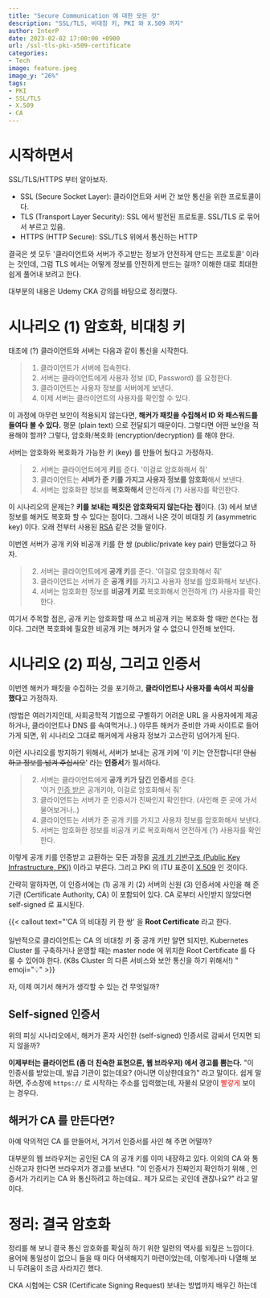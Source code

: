 ```yaml
---
title: "Secure Communication 에 대한 모든 것"
description: "SSL/TLS, 비대칭 키, PKI 와 X.509 까지"
author: InterP
date: 2023-02-02 17:00:00 +0900
url: /ssl-tls-pki-x509-certificate
categories:
- Tech
image: feature.jpeg
image_y: "26%"
tags:
- PKI
- SSL/TLS
- X.509
- CA
---
```


# 시작하면서
SSL/TLS/HTTPS 부터 알아보자.
- SSL (Secure Socket Layer): 클라이언트와 서버 간 보안 통신을 위한 프로토콜이다.
- TLS (Transport Layer Security): SSL 에서 발전된 프로토콜. SSL/TLS 로 묶어서 부르고 있음.
- HTTPS (HTTP Secure): SSL/TLS 위에서 통신하는 HTTP

결국은 셋 모두 '클라이언트와 서버가 주고받는 정보가 안전하게 만드는 프로토콜' 이라는 것인데, 그럼 TLS 에서는 어떻게 정보를 안전하게 만드는 걸까? 이해한 대로 최대한 쉽게 풀어내 보려고 한다.

대부분의 내용은 Udemy CKA 강의를 바탕으로 정리했다.

# 시나리오 (1) 암호화, 비대칭 키
태초에 (?) 클라이언트와 서버는 다음과 같이 통신을 시작한다.

> 1. 클라이언트가 서버에 접속한다.
> 2. 서버는 클라이언트에게 사용자 정보 (ID, Password) 를 요청한다.
> 3. 클라이언트는 사용자 정보를 서버에게 보낸다. 
> 4. 이제 서버는 클라이언트의 사용자를 확인할 수 있다.

이 과정에 아무런 보안이 적용되지 않는다면, **해커가 패킷을 수집해서 ID 와 패스워드를 들여다 볼 수 있다.** 평문 (plain text) 으로 전달되기 때문이다. 그렇다면 어떤 보안을 적용해야 할까? 그렇다, 암호화/복호화 (encryption/decryption) 를 해야 한다.

서버는 암호화와 복호화가 가능한 키 (key) 를 만들어 뒀다고 가정하자.

> 2. 서버는 클라이언트에게 **키**를 준다. '이걸로 암호화해서 줘'
> 3. 클라이언트는 **서버가 준 키를 가지고 사용자 정보를 암호화**해서 보낸다.
> 4. 서버는 암호화한 정보를 **복호화해서** 안전하게 (?) 사용자를 확인한다.

이 시나리오의 문제는? **키를 보내는 패킷은 암호화되지 않는다는 점**이다. (3) 에서 보낸 정보를 해커도 복호화 할 수 있다는 점이다. 그래서 나온 것이 비대칭 키 (asymmetric key) 이다. 오래 전부터 사용된 [RSA](https://en.wikipedia.org/wiki/RSA_(cryptosystem)) 같은 것들 말이다.

이번엔 서버가 공개 키와 비공개 키를 한 쌍 (public/private key pair) 만들었다고 하자.
> 2. 서버는 클라이언트에게 **공개 키**를 준다. '이걸로 암호화해서 줘'
> 3. 클라이언트는 서버가 준 **공개 키**를 가지고 사용자 정보를 암호화해서 보낸다.
> 4. 서버는 암호화한 정보를 **비공개 키로** 복호화해서 안전하게 (?) 사용자를 확인한다.

여기서 주목할 점은, 공개 키는 암호화할 때 쓰고 비공개 키는 복호화 할 때만 쓴다는 점이다. 그러면 복호화에 필요한 비공개 키는 해커가 알 수 없으니 안전해 보인다.

# 시나리오 (2) 피싱, 그리고 인증서

이번엔 해커가 패킷을 수집하는 것을 포기하고, **클라이언트나 사용자를 속여서 피싱을 했다**고 가정하자. 

(방법은 여러가지인데, 사회공학적 기법으로 구별하기 어려운 URL 을 사용자에게 제공하거나, 클라이언트나 DNS 를 속여먹거나..) 아무튼 해커가 준비한 가짜 사이트로 들어가게 되면, 위 시나리오 그대로 해커에게 사용자 정보가 고스란히 넘어가게 된다.

이런 시나리오를 방지하기 위해서, 서버가 보내는 공개 키에 '이 키는 안전합니다! ~~안심하고 정보를 넘겨 주십시오~~' 라는 **인증서**가 필서하다. 

> 2. 서버는 클라이언트에게 **공개 키가 담긴 인증서**를 준다. <br/>'이거 <u>인증 받은</u> 공개키야, 이걸로 암호화해서 줘'
> 3. 클라이언트는 서버가 준 인증서가 진짜인지 확인한다. (사인해 준 곳에 가서 물어보거나..)
> 4. 클라이언트는 서버가 준 공개 키를 가지고 사용자 정보를 암호화해서 보낸다.
> 5. 서버는 암호화한 정보를 비공개 키로 복호화해서 안전하게 (?) 사용자를 확인한다.

이렇게 공개 키를 인증받고 교환하는 모든 과정을 [공개 키 기반구조 (Public Key Infrastructure, PKI)](https://ko.wikipedia.org/wiki/%EA%B3%B5%EA%B0%9C_%ED%82%A4_%EA%B8%B0%EB%B0%98_%EA%B5%AC%EC%A1%B0) 이라고 부른다. 그리고 PKI 의 ITU 표준이 [X.509](https://en.wikipedia.org/wiki/X.509) 인 것이다.

간략히 말하자면, 이 인증서에는 (1) 공개 키 (2) 서버의 신원 (3) 인증서에 사인을 해 준 기관 (Certificate Authority, CA) 이 포함되어 있다. CA 로부터 사인받지 않았다면 self-signed 로 표시된다.


{{< callout text="'CA 의 비대칭 키 한 쌍' 을 **Root Certificate** 라고 한다. <br/><br/>일반적으로 클라이언트는 CA 의 비대칭 키 중 공개 키만 알면 되지만, Kubernetes Cluster 를 구축하거나 운영할 때는 master node 에 위치한 Root Certificate 를 다룰 수 있어야 한다. (K8s Cluster 의 다른 서비스와 보안 통신을 하기 위해서!) " emoji=":bulb:" >}}

자, 이제 여기서 해커가 생각할 수 있는 건 무엇일까?

## Self-signed 인증서
위의 피싱 시나리오에서, 해커가 혼자 사인한 (self-signed) 인증서로 감싸서 던지면 되지 않을까?

**이제부터는 클라이언트 (좀 더 친숙한 표현으론, 웹 브라우저) 에서 경고를 뿜는다.** "이 인증서를 받았는데, 발급 기관이 없는데요? (아니면 이상한데요?)" 라고 말이다. 쉽게 말하면, 주소창에 `https://` 로 시작하는 주소를 입력했는데, 자물쇠 모양이 <span style="color:red">빨갛게</span> 보이는 경우다. 

## 해커가 CA 를 만든다면?
아예 악의적인 CA 를 만들어서, 거기서 인증서를 사인 해 주면 어떨까? 

대부분의 웹 브라우저는 공인된 CA 의 공개 키를 이미 내장하고 있다. 이외의 CA 와 통신하고자 한다면 브라우저가 경고를 보낸다. "이 인증서가 진짜인지 확인하기 위해 , 인증서가 가리키는 CA 와 통신하려고 하는데요.. 제가 모르는 곳인데 괜찮나요?" 라고 말이다.

# 정리: 결국 암호화
정리를 해 보니 결국 통신 암호화를 확실히 하기 위한 일련의 역사를 되짚은 느낌이다. 용어에 통일성이 없으니 들을 때 마다 어색해지기 마련이었는데, 이렇게나마 나열해 보니 두려움이 조금 사라지긴 했다.

CKA 시험에는 CSR (Certificate Signing Request) 보내는 방법까지 배우긴 하는데